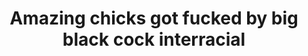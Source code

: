 ---
layout: post
title: Amazing chicks got fucked by big black cock interracial
duration: '05:11'
view: 260
rate: 2
video: 'https://flashservice.xvideos.com/embedframe/21599487'
priority: 0.9
changefreq: daily
---